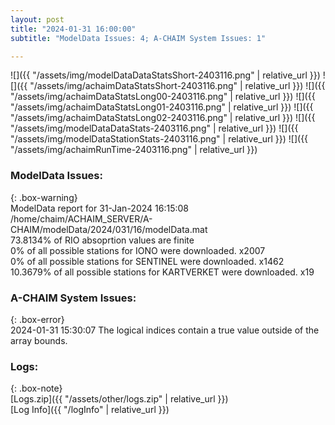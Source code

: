 ```yaml
---
layout: post
title: "2024-01-31 16:00:00"
subtitle: "ModelData Issues: 4; A-CHAIM System Issues: 1"

---
```


![]({{ "/assets/img/modelDataDataStatsShort-2403116.png" | relative_url }})
![]({{ "/assets/img/achaimDataStatsShort-2403116.png" | relative_url }})
![]({{ "/assets/img/achaimDataStatsLong00-2403116.png" | relative_url }})
![]({{ "/assets/img/achaimDataStatsLong01-2403116.png" | relative_url }})
![]({{ "/assets/img/achaimDataStatsLong02-2403116.png" | relative_url }})
![]({{ "/assets/img/modelDataDataStats-2403116.png" | relative_url }})
![]({{ "/assets/img/modelDataStationStats-2403116.png" | relative_url }})
![]({{ "/assets/img/achaimRunTime-2403116.png" | relative_url }})


### ModelData Issues:  
  
{: .box-warning}  
 ModelData report for 31-Jan-2024 16:15:08   
 /home/chaim/ACHAIM_SERVER/A-CHAIM/modelData/2024/031/16/modelData.mat   
 73.8134% of RIO absoprtion values are finite   
 0% of all possible stations for IONO were downloaded. x2007   
 0% of all possible stations for SENTINEL were downloaded. x1462   
 10.3679% of all possible stations for KARTVERKET were downloaded. x19   
  
### A-CHAIM System Issues:  
  
{: .box-error}  
2024-01-31 15:30:07 The logical indices contain a true value outside of the array bounds.  

### Logs:  
  
{: .box-note}  
[Logs.zip]({{ "/assets/other/logs.zip" | relative_url }})  
[Log Info]({{ "/logInfo" | relative_url }})  
